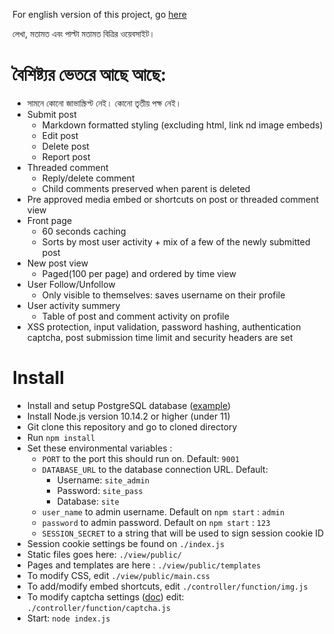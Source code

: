 For english version of this project, go [here](https://github.com/dxwc/CRUD-JSFree)

লেখা, মতামত এবং পাল্টা মতামত বিত্রির ওয়েবসাইট।

# বৈশিষ্ট্যর ভেতরে আছে আছে:

+ সামনে কোনো জাভাস্ক্রিপ্ট নেই। কোনো তৃতীয় পক্ষ নেই।
+ Submit post
    + Markdown formatted styling (excluding html, link nd image embeds)
    + Edit post
    + Delete post
    + Report post
+ Threaded comment
    + Reply/delete comment
    + Child comments preserved when parent is deleted
+ Pre approved media embed or shortcuts on post or threaded comment view
+ Front page
    + 60 seconds caching
    + Sorts by most user activity + mix of a few of the newly submitted post
+ New post view
    + Paged(100 per page) and ordered by time view
+ User Follow/Unfollow
    + Only visible to themselves: saves username on their profile
+ User activity summery
    + Table of post and comment activity on profile
+ XSS protection, input validation, password hashing, authentication captcha, post
  submission time limit and security headers are set

# Install

+ Install and setup PostgreSQL database ([example](./doc/README.md))
+ Install Node.js version 10.14.2 or higher (under 11)
+ Git clone this repository and go to cloned directory
+ Run `npm install`
+ Set these environmental variables :
    + `PORT` to the port this should run on. Default: `9001`
    + `DATABASE_URL` to the database connection URL. Default:
        + Username: `site_admin`
        + Password: `site_pass`
        + Database: `site`
    + `user_name` to admin username. Default on `npm start` : `admin`
    + `password` to admin password. Default on `npm start` : `123`
    + `SESSION_SECRET` to a string that will be used to sign session cookie ID
+ Session cookie settings be found on `./index.js`
+ Static files goes here: `./view/public/`
+ Pages and templates are here : `./view/public/templates`
+ To modify CSS, edit `./view/public/main.css`
+ To add/modify embed shortcuts, edit `./controller/function/img.js`
+ To modify captcha settings ([doc](https://github.com/lemonce/svg-captcha#readme)) edit: `./controller/function/captcha.js`
+ Start: `node index.js`